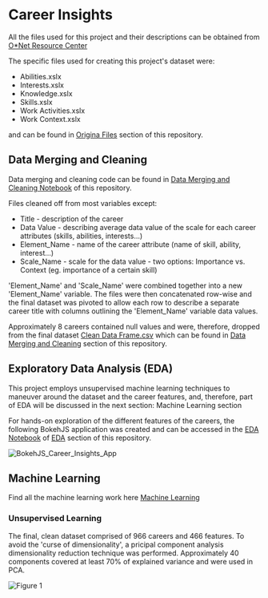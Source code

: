 # Career Insights 

All the files used for this project and their descriptions can be obtained from [O*Net Resource Center](https://www.onetcenter.org/database.html#all-files)

The specific files used for creating this project's dataset were:  

- Abilities.xslx
- Interests.xslx
- Knowledge.xslx
- Skills.xslx
- Work Activities.xslx
- Work Context.xslx

and can be found in [Origina Files](https://github.com/dariazhuk357/Career-Insights/tree/master/Original%20Files) section of this repository. 

## Data Merging and Cleaning 

Data merging and cleaning code can be found in [Data Merging and Cleaning Notebook](https://github.com/dariazhuk357/Career-Insights/blob/master/Data%20Merging%20and%20Cleaning/Data%20Merging%20and%20Cleaning%20.ipynb) of this repository. 

Files cleaned off from most variables except: 

- Title - description of the career 
- Data Value - describing average data value of the scale for each career attributes (skills, abilities, interests...) 
- Element_Name - name of the career attribute (name of skill, ability, interest...)
- Scale_Name - scale for the data value - two options: Importance vs. Context (eg. importance of a certain skill) 

'Element_Name' and 'Scale_Name' were combined together into a new 'Element_Name' variable. 
The files were then concatenated row-wise and the final dataset was pivoted to allow each row to describe a separate career title with columns outlining the 'Element_Name' variable data values. 

Approximately 8 careers contained null values and were, therefore, dropped from the final dataset [Clean Data Frame.csv](https://github.com/dariazhuk357/Career-Insights/blob/master/Data%20Merging%20and%20Cleaning/Clean%20Data%20Frame.csv) which can be found in [Data Merging and Cleaning](https://github.com/dariazhuk357/Career-Insights/tree/master/Data%20Merging%20and%20Cleaning) section of this repository. 

## Exploratory Data Analysis (EDA) 

This project employs unsupervised machine learning techniques to maneuver around the dataset and the career features, and, therefore, part of EDA will be discussed in the next section: Machine Learning section 

For hands-on exploration of the different features of the careers, the following BokehJS application was created and can be accessed in the [EDA Notebook](https://github.com/dariazhuk357/Career-Insights/blob/master/EDA/EDA%20.ipynb) of [EDA](https://github.com/dariazhuk357/Career-Insights/tree/master/EDA) section of this repository.  

![BokehJS_Career_Insights_App](https://github.com/dariazhuk357/Career-Insights/blob/master/EDA/Bokeh-Career_Insights%20App.gif)

## Machine Learning 

Find all the machine learning work here [Machine Learning](https://github.com/dariazhuk357/Career-Insights/tree/master/EDA)

### Unsupervised Learning 

The final, clean dataset comprised of 966 careers and 466 features. To avoid the 'curse of dimensionality', a pricipal component analysis dimensionality reduction technique was performed. Approximately 40 components covered at least 70% of explained variance and were used in PCA. 

![Figure 1](https://github.com/dariazhuk357/Career-Insights/blob/master/Machine%20Learning/Images/PCA%20explained%20variance.png)




